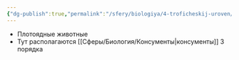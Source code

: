 ```yaml
---
{"dg-publish":true,"permalink":"/sfery/biologiya/4-troficheskij-uroven/","tags":["Экология"]}
---
```


- Плотоядные животные
- Тут располагаются [[Сферы/Биология/Консументы\|консументы]] 3 порядка 